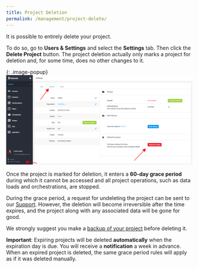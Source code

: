 ```yaml
---
title: Project Deletion
permalink: /management/project-delete/
---
```


It is possible to entirely delete your project. 

To do so, go to **Users & Settings** and select the **Settings** tab. Then click the **Delete Project** button. 
The project deletion actually only marks a project for deletion and, for some time, does no other changes to it. 

{: .image-popup}
![Screenshot - Project Delete](/management/project-delete/project-delete.png)

Once the project is marked for deletion, it enters a **60-day grace period** during which it cannot 
be accessed and all project operations, such as data loads and orchestrations, are stopped.

During the grace period, a request for undeleting the project can be sent to our [Support](mailto:support@keboola.com). 
However, the deletion will become irreversible after the time expires, and the project along with any associated data will be gone for good.

We strongly suggest you make a [backup of your project](/management/project-export/) before deleting it. 

**Important**: Expiring projects will be deleted **automatically** when the expiration day is due. 
You will receive a **notification** a week in advance. 
When an expired project is deleted, the same grace period rules will apply as if it was deleted manually.  

